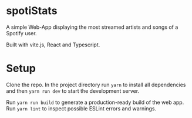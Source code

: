 # spotiStats
A simple Web-App displaying the most streamed artists and songs of a Spotify user.

Built with vite.js, React and Typescript.

# Setup

Clone the repo. In the project directory run `yarn` to install all dependencies and then `yarn run dev` to start the development server.

Run `yarn run build` to generate a production-ready build of the web app.
Run `yarn lint` to inspect possible ESLint errors and warnings.
